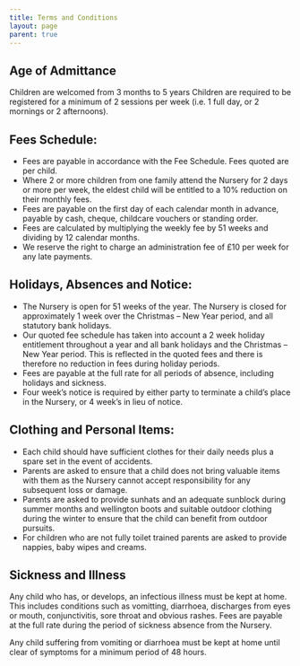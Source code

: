 ```yaml
---
title: Terms and Conditions
layout: page
parent: true
---
```


## Age of Admittance

Children are welcomed from 3 months to 5 years
Children are required to be registered for a minimum of 2 sessions per week (i.e. 1 full day, or 2 mornings or 2 afternoons).

## Fees Schedule:

- Fees are payable in accordance with the Fee Schedule.  Fees quoted are per child.
- Where 2 or more children from one family attend the Nursery for 2 days or more per week, the eldest child will be entitled to a 10% reduction on their monthly fees.
- Fees are payable on the first day of each calendar month in advance, payable by cash, cheque, childcare vouchers or standing order.
- Fees are calculated by multiplying the weekly fee by 51 weeks and dividing by 12 calendar months.
- We reserve the right to charge an administration fee of £10 per week for any late payments.

## Holidays, Absences and Notice:

- The Nursery is open for 51 weeks of the year.  The Nursery is closed for approximately 1 week over the Christmas – New Year period, and all statutory bank holidays.
- Our quoted fee schedule has taken into account a 2 week holiday entitlement throughout a year and all bank holidays and the Christmas – New Year period.  This is reflected in the quoted fees and there is therefore no reduction in fees during holiday periods.
- Fees are payable at the full rate for all periods of absence, including holidays and sickness.
- Four week’s notice is required by either party to terminate a child’s place in the Nursery, or 4 week’s in lieu of notice.

## Clothing and Personal Items:

- Each child should have sufficient clothes for their daily needs plus a spare set in the event of accidents.
- Parents are asked to ensure that a child does not bring valuable items with them as the Nursery cannot accept responsibility for any subsequent loss or damage.
- Parents are asked to provide sunhats and an adequate sunblock during summer months and wellington boots and suitable outdoor clothing during the winter to ensure that the child can benefit from outdoor pursuits.
- For children who are not fully toilet trained parents are asked to provide nappies, baby wipes and creams.

## Sickness and Illness

Any child who has, or develops, an infectious illness must be kept at home.  This includes conditions such as vomitting, diarrhoea, discharges from eyes or mouth, conjunctivitis, sore throat and obvious rashes.  Fees are payable at the full rate during the period of sickness absence from the Nursery.

Any child suffering from vomiting or diarrhoea must be kept at home until clear of symptoms for a minimum period of 48 hours.
